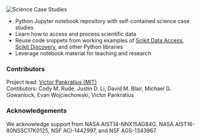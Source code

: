 <p align="left">
  <img alt="Science Case Studies" src="https://github.com/MITHaystack/science-casestudies/blob/master/docs/images/science-casestudies_logo360.png"/> 
</p>

- Python Jupyter notebook repository with self-contained science case studies
- Learn how to access and process scientific data
- Reuse code snippets from working examples of [Scikit Data Access](https://github.com/MITHaystack/scikit-dataaccess), [Scikit Discovery](https://github.com/MITHaystack/scikit-discovery), and other Python libraries
- Leverage notebook material for teaching and research


### Contributors

Project lead: [Victor Pankratius (MIT)](http://www.victorpankratius.com)<br>
Contibutors: Cody M. Rude, Justin D. Li, David M. Blair, Michael G. Gowanlock, Evan Wojciechowski, Victor Pankratius

### Acknowledgements

We acknowledge support from NASA AIST14-NNX15AG84G, NASA AIST16-80NSSC17K0125, NSF ACI-1442997, and NSF AGS-1343967.
